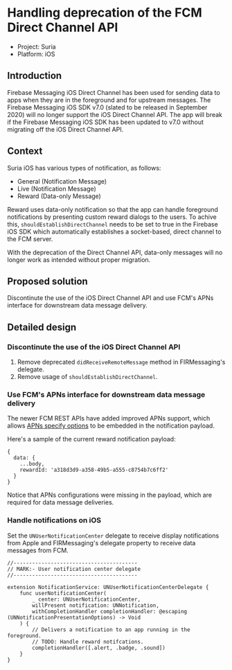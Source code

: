 # Handling deprecation of the FCM Direct Channel API

* Project: Suria
* Platform: iOS

## Introduction
Firebase Messaging iOS Direct Channel has been used for sending data to apps when they are in the foreground and for upstream messages. The Firebase Messaging iOS SDK v7.0 (slated to be released in September 2020) will no longer support the iOS Direct Channel API. The app will break if the Firebase Messaging iOS SDK has been updated to v7.0 without migrating off the iOS Direct Channel API.

## Context
Suria iOS has various types of notification, as follows:
* General (Notification Message)
* Live (Notification Message)
* Reward (Data-only Message)

Reward uses data-only notification so that the app can handle foreground notifications by presenting custom reward dialogs to the users. To achive this, `shouldEstablishDirectChannel` needs to be set to true in the Firebase iOS SDK which automatically establishes a socket-based, direct channel to the FCM server. 

With the deprecation of the Direct Channel API, data-only messages will no longer work as intended without proper migration. 


## Proposed solution
Discontinute the use of the iOS Direct Channel API and use FCM's APNs interface for downstream data message delivery.

## Detailed design
### Discontinute the use of the iOS Direct Channel API
1. Remove deprecated `didReceiveRemoteMessage` method in FIRMessaging's delegate.
2. Remove usage of `shouldEstablishDirectChannel`.

### Use FCM's APNs interface for downstream data message delivery
The newer FCM REST APIs have added improved APNs support, which allows [APNs specify options](https://firebase.google.com/docs/reference/fcm/rest/v1/projects.messages#apnsconfig) to be embedded in the notification payload.

Here's a sample of the current reward notification payload:
```
{
  data: {
    ...body,
    rewardId: 'a318d3d9-a358-49b5-a555-c8754b7c6ff2'
  }
}
```

Notice that APNs configurations were missing in the payload, which are required for data message deliveries.


### Handle notifications on iOS
Set the `UNUserNotificationCenter` delegate to receive display notifications from Apple and FIRMessaging's delegate property to receive data messages from FCM.


```
//----------------------------------------
// MARK:- User notification center delegate
//----------------------------------------

extension NotificationService: UNUserNotificationCenterDelegate {
    func userNotificationCenter(
        _ center: UNUserNotificationCenter,
        willPresent notification: UNNotification,
        withCompletionHandler completionHandler: @escaping (UNNotificationPresentationOptions) -> Void
    ) {
        // Delivers a notification to an app running in the foreground.
        // TODO: Handle reward notifcations.
        completionHandler([.alert, .badge, .sound])
    }
}
```
